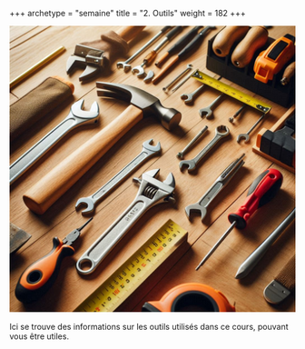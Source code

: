 +++
archetype = "semaine"
title = "2. Outils"
weight = 182
+++

![Outils](outils.jpeg?width=25vw)

Ici se trouve des informations sur les outils utilisés dans ce cours, pouvant vous être utiles.

